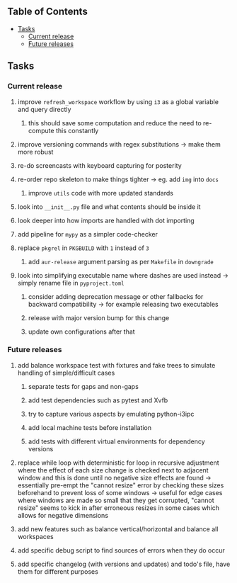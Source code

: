 ## Table of Contents
-   [Tasks](#tasks)
    -   [Current release](#current-release)
    -   [Future releases](#future-releases)

## Tasks

### Current release

1.  improve `refresh_workspace` workflow by using `i3` as a global
    variable and query directly

    1.  this should save some computation and reduce the need to
        re-compute this constantly

2.  improve versioning commands with regex substitutions -\> make them
    more robust

3.  re-do screencasts with keyboard capturing for posterity

4.  re-order repo skeleton to make things tighter -\> eg. add `img` into
    `docs`

    1.  improve `utils` code with more updated standards

5.  look into `__init__.py` file and what contents should be inside it

6.  look deeper into how imports are handled with dot importing

7.  add pipeline for `mypy` as a simpler code-checker

8.  replace `pkgrel` in `PKGBUILD` with `1` instead of `3`

    1.  add `aur-release` argument parsing as per `Makefile` in
        `downgrade`

9.  look into simplifying executable name where dashes are used instead
    -\> simply rename file in `pyproject.toml`

    1.  consider adding deprecation message or other fallbacks for
        backward compatibility -\> for example releasing two executables

    2.  release with major version bump for this change

    3.  update own configurations after that

### Future releases

1.  add balance workspace test with fixtures and fake trees to simulate
    handling of simple/difficult cases

    1.  separate tests for gaps and non-gaps

    2.  add test dependencies such as pytest and Xvfb

    3.  try to capture various aspects by emulating python-i3ipc

    4.  add local machine tests before installation

    5.  add tests with different virtual environments for dependency
        versions

2.  replace while loop with deterministic for loop in recursive
    adjustment where the effect of each size change is checked next to
    adjacent window and this is done until no negative size effects are
    found -\> essentially pre-empt the \"cannot resize\" error by
    checking these sizes beforehand to prevent loss of some windows -\>
    useful for edge cases where windows are made so small that they get
    corrupted, \"cannot resize\" seems to kick in after erroneous
    resizes in some cases which allows for negative dimensions

3.  add new features such as balance vertical/horizontal and balance all
    workspaces

4.  add specific debug script to find sources of errors when they do
    occur

5.  add specific changelog (with versions and updates) and todo\'s file,
    have them for different purposes
